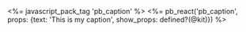 
<%= javascript_pack_tag 'pb_caption' %>
<%= pb_react('pb_caption', props: {text: 'This is my caption', show_props: defined?(@kit)}) %>
